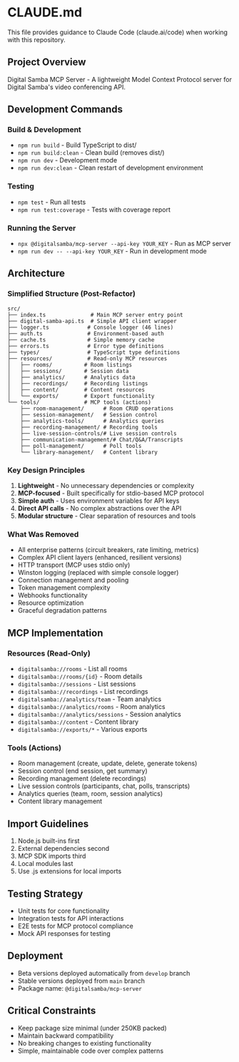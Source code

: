 # CLAUDE.md

This file provides guidance to Claude Code (claude.ai/code) when working with this repository.

## Project Overview

Digital Samba MCP Server - A lightweight Model Context Protocol server for Digital Samba's video conferencing API.

## Development Commands

### Build & Development
- `npm run build` - Build TypeScript to dist/
- `npm run build:clean` - Clean build (removes dist/)
- `npm run dev` - Development mode
- `npm run dev:clean` - Clean restart of development environment

### Testing  
- `npm test` - Run all tests
- `npm run test:coverage` - Tests with coverage report

### Running the Server
- `npx @digitalsamba/mcp-server --api-key YOUR_KEY` - Run as MCP server
- `npm run dev -- --api-key YOUR_KEY` - Run in development mode

## Architecture

### Simplified Structure (Post-Refactor)
```
src/
├── index.ts              # Main MCP server entry point
├── digital-samba-api.ts  # Simple API client wrapper
├── logger.ts            # Console logger (46 lines)
├── auth.ts              # Environment-based auth
├── cache.ts             # Simple memory cache
├── errors.ts            # Error type definitions
├── types/               # TypeScript type definitions
├── resources/           # Read-only MCP resources
│   ├── rooms/          # Room listings
│   ├── sessions/       # Session data
│   ├── analytics/      # Analytics data
│   ├── recordings/     # Recording listings
│   ├── content/        # Content resources
│   └── exports/        # Export functionality
└── tools/              # MCP tools (actions)
    ├── room-management/      # Room CRUD operations
    ├── session-management/   # Session control
    ├── analytics-tools/      # Analytics queries
    ├── recording-management/ # Recording tools
    ├── live-session-controls/# Live session controls
    ├── communication-management/# Chat/Q&A/Transcripts
    ├── poll-management/      # Poll tools
    └── library-management/   # Content library
```

### Key Design Principles
1. **Lightweight** - No unnecessary dependencies or complexity
2. **MCP-focused** - Built specifically for stdio-based MCP protocol
3. **Simple auth** - Uses environment variables for API keys
4. **Direct API calls** - No complex abstractions over the API
5. **Modular structure** - Clear separation of resources and tools

### What Was Removed
- All enterprise patterns (circuit breakers, rate limiting, metrics)
- Complex API client layers (enhanced, resilient versions)
- HTTP transport (MCP uses stdio only)
- Winston logging (replaced with simple console logger)
- Connection management and pooling
- Token management complexity
- Webhooks functionality
- Resource optimization
- Graceful degradation patterns

## MCP Implementation

### Resources (Read-Only)
- `digitalsamba://rooms` - List all rooms
- `digitalsamba://rooms/{id}` - Room details
- `digitalsamba://sessions` - List sessions
- `digitalsamba://recordings` - List recordings
- `digitalsamba://analytics/team` - Team analytics
- `digitalsamba://analytics/rooms` - Room analytics
- `digitalsamba://analytics/sessions` - Session analytics
- `digitalsamba://content` - Content library
- `digitalsamba://exports/*` - Various exports

### Tools (Actions)
- Room management (create, update, delete, generate tokens)
- Session control (end session, get summary)
- Recording management (delete recordings)
- Live session controls (participants, chat, polls, transcripts)
- Analytics queries (team, room, session analytics)
- Content library management

## Import Guidelines
1. Node.js built-ins first
2. External dependencies second  
3. MCP SDK imports third
4. Local modules last
5. Use .js extensions for local imports

## Testing Strategy
- Unit tests for core functionality
- Integration tests for API interactions
- E2E tests for MCP protocol compliance
- Mock API responses for testing

## Deployment
- Beta versions deployed automatically from `develop` branch
- Stable versions deployed from `main` branch
- Package name: `@digitalsamba/mcp-server`

## Critical Constraints
- Keep package size minimal (under 250KB packed)
- Maintain backward compatibility
- No breaking changes to existing functionality
- Simple, maintainable code over complex patterns